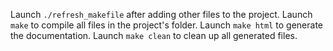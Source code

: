 Launch `./refresh_makefile` after adding other files to the project.
Launch `make` to compile all files in the project's folder.
Launch `make html` to generate the documentation.
Launch `make clean` to clean up all generated files.
